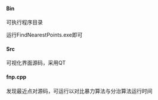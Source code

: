 #### Bin

可执行程序目录

运行FindNearestPoints.exe即可



#### Src

可视化界面源码，采用QT



#### fnp.cpp

发现最近点对源码，可运行以对比暴力算法与分治算法运行时间